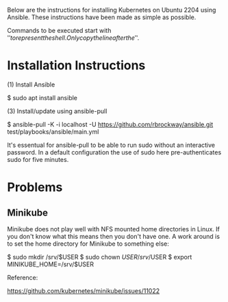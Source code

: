 Below are the instructions for installing Kubernetes on Ubuntu 2204 
using Ansible.  These instructions have been made as simple as possible.

Commands to be executed start with '$' to represent the shell.  Only copy the line after the '$'.

# Installation Instructions

(1) Install Ansible

$ sudo apt install ansible

(3) Install/update using ansible-pull

$ ansible-pull -K -i localhost -U https://github.com/rbrockway/ansible.git test/playbooks/ansible/main.yml

It's essentual for ansible-pull to be able to run sudo without an interactive password.  In a default 
configuration the use of sudo here pre-authenticates sudo for five minutes.

# Problems

## Minikube

Minikube does not play well with NFS mounted home directories in Linux.  If you don't know what this means then you
don't have one.  A work around is to set the home directory for Minikube to something else:

$ sudo mkdir /srv/$USER
$ sudo chown $USER /srv/$USER
$ export MINIKUBE_HOME=/srv/$USER

Reference: 

https://github.com/kubernetes/minikube/issues/11022
